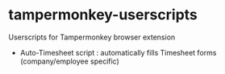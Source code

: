 # tampermonkey-userscripts
Userscripts for Tampermonkey browser extension

 - Auto-Timesheet script : automatically fills Timesheet forms (company/employee specific)
